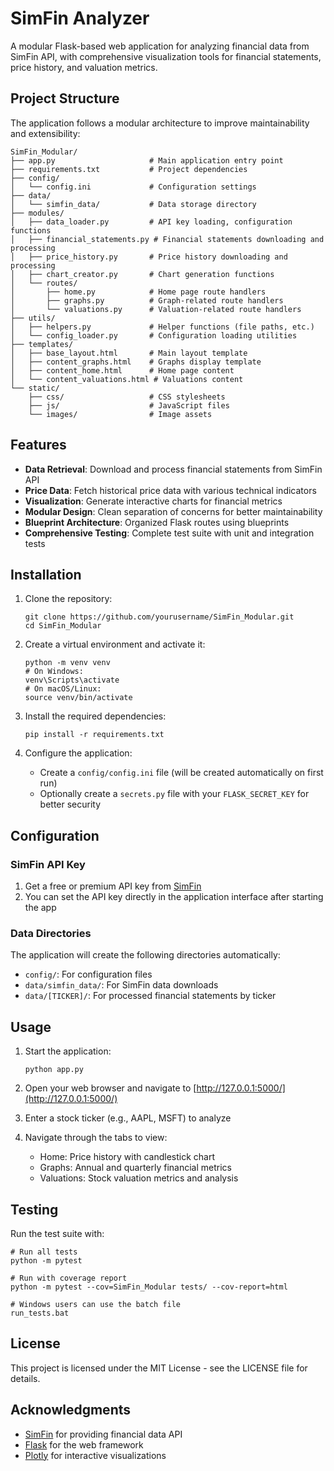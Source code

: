 # SimFin Analyzer

A modular Flask-based web application for analyzing financial data from SimFin API, with comprehensive visualization tools for financial statements, price history, and valuation metrics.

## Project Structure

The application follows a modular architecture to improve maintainability and extensibility:

```
SimFin_Modular/
├── app.py                     # Main application entry point
├── requirements.txt           # Project dependencies
├── config/
│   └── config.ini             # Configuration settings
├── data/
│   └── simfin_data/           # Data storage directory
├── modules/
│   ├── data_loader.py         # API key loading, configuration functions
│   ├── financial_statements.py # Financial statements downloading and processing
│   ├── price_history.py       # Price history downloading and processing
│   ├── chart_creator.py       # Chart generation functions
│   └── routes/
│       ├── home.py            # Home page route handlers
│       ├── graphs.py          # Graph-related route handlers
│       └── valuations.py      # Valuation-related route handlers
├── utils/
│   ├── helpers.py             # Helper functions (file paths, etc.)
│   └── config_loader.py       # Configuration loading utilities
├── templates/
│   ├── base_layout.html       # Main layout template
│   ├── content_graphs.html    # Graphs display template
│   ├── content_home.html      # Home page content
│   └── content_valuations.html # Valuations content
└── static/
    ├── css/                   # CSS stylesheets
    ├── js/                    # JavaScript files
    └── images/                # Image assets
```

## Features

- **Data Retrieval**: Download and process financial statements from SimFin API
- **Price Data**: Fetch historical price data with various technical indicators
- **Visualization**: Generate interactive charts for financial metrics
- **Modular Design**: Clean separation of concerns for better maintainability
- **Blueprint Architecture**: Organized Flask routes using blueprints
- **Comprehensive Testing**: Complete test suite with unit and integration tests

## Installation

1. Clone the repository:
   ```
   git clone https://github.com/yourusername/SimFin_Modular.git
   cd SimFin_Modular
   ```

2. Create a virtual environment and activate it:
   ```
   python -m venv venv
   # On Windows:
   venv\Scripts\activate
   # On macOS/Linux:
   source venv/bin/activate
   ```

3. Install the required dependencies:
   ```
   pip install -r requirements.txt
   ```

4. Configure the application:
   - Create a `config/config.ini` file (will be created automatically on first run)
   - Optionally create a `secrets.py` file with your `FLASK_SECRET_KEY` for better security

## Configuration

### SimFin API Key

1. Get a free or premium API key from [SimFin](https://simfin.com/)
2. You can set the API key directly in the application interface after starting the app

### Data Directories

The application will create the following directories automatically:
- `config/`: For configuration files
- `data/simfin_data/`: For SimFin data downloads
- `data/[TICKER]/`: For processed financial statements by ticker

## Usage

1. Start the application:
   ```
   python app.py
   ```

2. Open your web browser and navigate to [http://127.0.0.1:5000/](http://127.0.0.1:5000/)

3. Enter a stock ticker (e.g., AAPL, MSFT) to analyze

4. Navigate through the tabs to view:
   - Home: Price history with candlestick chart
   - Graphs: Annual and quarterly financial metrics
   - Valuations: Stock valuation metrics and analysis

## Testing

Run the test suite with:

```
# Run all tests
python -m pytest

# Run with coverage report
python -m pytest --cov=SimFin_Modular tests/ --cov-report=html

# Windows users can use the batch file
run_tests.bat
```

## License

This project is licensed under the MIT License - see the LICENSE file for details.

## Acknowledgments

- [SimFin](https://simfin.com/) for providing financial data API
- [Flask](https://flask.palletsprojects.com/) for the web framework
- [Plotly](https://plotly.com/) for interactive visualizations
